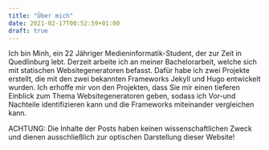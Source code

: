 ```yaml
---
title: "Über mich"
date: 2021-02-17T00:52:59+01:00
draft: true
---
```


Ich bin Minh, ein 22 Jähriger Medieninformatik-Student, der zur Zeit in Quedlinburg lebt. Derzeit arbeite ich an meiner Bachelorarbeit, welche sich mit statischen Websitegeneratoren befasst.
Dafür habe ich zwei Projekte erstellt, die mit den zwei bekannten Frameworks Jekyll und Hugo entwickelt wurden.
Ich erhoffe mir von den Projekten, dass Sie mir einen tieferen Einblick zum Thema Websitegeneratoren geben, sodass ich Vor-und Nachteile identifizieren kann und die Frameworks miteinander vergleichen kann.

ACHTUNG:
Die Inhalte der Posts haben keinen wissenschaftlichen Zweck und dienen ausschließlich zur optischen Darstellung dieser Website!
